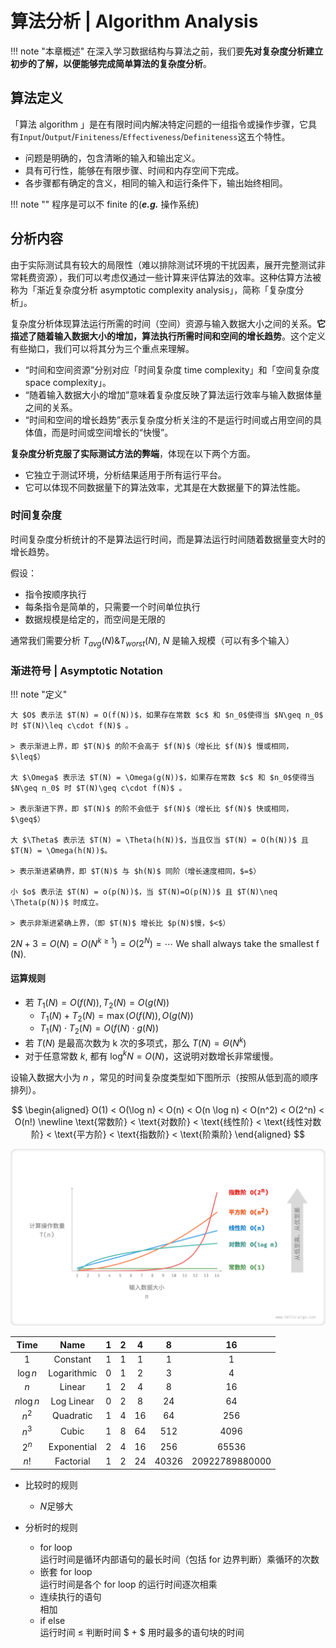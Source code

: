 
# 算法分析 | Algorithm Analysis

!!! note "本章概述"
    在深入学习数据结构与算法之前，我们要**先对复杂度分析建立初步的了解，以便能够完成简单算法的复杂度分析**。

## 算法定义

「算法 algorithm 」是在有限时间内解决特定问题的一组指令或操作步骤，它具有`Input`/`Output`/`Finiteness`/`Effectiveness`/`Definiteness`这五个特性。

- 问题是明确的，包含清晰的输入和输出定义。
- 具有可行性，能够在有限步骤、时间和内存空间下完成。
- 各步骤都有确定的含义，相同的输入和运行条件下，输出始终相同。

!!! note ""
    程序是可以不 finite 的(***e.g.*** 操作系统)

## 分析内容

由于实际测试具有较大的局限性（难以排除测试环境的干扰因素，展开完整测试非常耗费资源），我们可以考虑仅通过一些计算来评估算法的效率。这种估算方法被称为「渐近复杂度分析 asymptotic complexity analysis」，简称「复杂度分析」。

复杂度分析体现算法运行所需的时间（空间）资源与输入数据大小之间的关系。**它描述了随着输入数据大小的增加，算法执行所需时间和空间的增长趋势**。这个定义有些拗口，我们可以将其分为三个重点来理解。

- “时间和空间资源”分别对应「时间复杂度 time complexity」和「空间复杂度 space complexity」。
- “随着输入数据大小的增加”意味着复杂度反映了算法运行效率与输入数据体量之间的关系。
- “时间和空间的增长趋势”表示复杂度分析关注的不是运行时间或占用空间的具体值，而是时间或空间增长的“快慢”。

**复杂度分析克服了实际测试方法的弊端**，体现在以下两个方面。

- 它独立于测试环境，分析结果适用于所有运行平台。
- 它可以体现不同数据量下的算法效率，尤其是在大数据量下的算法性能。

### 时间复杂度

时间复杂度分析统计的不是算法运行时间，而是算法运行时间随着数据量变大时的增长趋势。

假设：

- 指令按顺序执行
- 每条指令是简单的，只需要一个时间单位执行
- 数据规模是给定的，而空间是无限的

通常我们需要分析 $T_{avg}(N) \& T_{worst}(N)$, $N$ 是输入规模（可以有多个输入）

### 渐进符号 | Asymptotic Notation

!!! note "定义"

    大 $O$ 表示法 $T(N) = O(f(N))$，如果存在常数 $c$ 和 $n_0$​使得当 $N\geq n_0$ 时 $T(N)\leq c\cdot f(N)$ 。
    
    > 表示渐进上界，即 $T(N)$ 的阶不会高于 $f(N)$（增长比 $f(N)$ 慢或相同，$\leq$）

    大 $\Omega$ 表示法 $T(N) = \Omega(g(N))$，如果存在常数 $c$ 和 $n_0$​使得当 $N\geq n_0$ 时 $T(N)\geq c\cdot f(N)$ 。
    
    > 表示渐进下界，即 $T(N)$ 的阶不会低于 $f(N)$（增长比 $f(N)$ 快或相同，$\geq$）

    大 $\Theta$ 表示法 $T(N) = \Theta(h(N))$，当且仅当 $T(N) = O(h(N))$ 且 $T(N) = \Omega(h(N))$。
    
    > 表示渐进紧确界，即 $T(N)$ 与 $h(N)$ 同阶（增长速度相同，$=$）

    小 $o$ 表示法 $T(N) = o(p(N))$，当 $T(N)=O(p(N))$ 且 $T(N)\neq \Theta(p(N))$ 时成立。
    
    > 表示非渐进紧确上界，（即 $T(N)$ 增长比 $p(N)$慢，$<$）

$2N + 3 = O( N ) = O( N^{k\geq1} ) = O( 2^N ) = \cdots$ We shall always take the smallest f (N).

#### 运算规则

- 若 $T_1(N)=O(f(N)), T_2(N)=O(g(N))$  
    - $T_1(N)+T_2(N)=\max(O(f(N)), O(g(N))$
    - $T_1(N)\cdot T_2(N)=O(f(N)\cdot g(N))$
- 若 $T(N)$ 是最高次数为 k 次的多项式，那么 $T(N)=\Theta (N^k)$  
- 对于任意常数 $k$, 都有 $\log^kN=O(N)$，这说明对数增长非常缓慢。

设输入数据大小为 $n$ ，常见的时间复杂度类型如下图所示（按照从低到高的顺序排列）。

$$
\begin{aligned}
O(1) < O(\log n) < O(n) < O(n \log n) < O(n^2) < O(2^n) < O(n!) \newline
\text{常数阶} < \text{对数阶} < \text{线性阶} < \text{线性对数阶} < \text{平方阶} < \text{指数阶} < \text{阶乘阶}
\end{aligned}
$$

![阶](images/image.png)

|Time| Name | 1 | 2 | 4 | 8 | 16 |
|:---:|:---:|:---:|:---:|:---:|:---:|:---:|
|1|Constant|1|1|1|1|1|
|$\log n$|Logarithmic|0|1|2|3|4|
|$n$|Linear|1|2|4|8|16|
|$n\log n$|Log Linear|0|2|8|24|64|
|$n^2$|Quadratic|1|4|16|64|256|
|$n^3$|Cubic|1|8|64|512|4096|
|$2^n$|Exponential|2|4|16|256|65536|
|$n!$|Factorial|1|2|24|40326|20922789880000|

- 比较时的规则
    - $N$足够大

- 分析时的规则

    - for loop  
    运行时间是循环内部语句的最长时间（包括 for 边界判断）乘循环的次数
    - 嵌套 for loop  
    运行时间是各个 for loop 的运行时间逐次相乘
    - 连续执行的语句  
    相加
    - if else  
    运行时间 $\leq$ 判断时间 $ + $ 用时最多的语句块的时间

